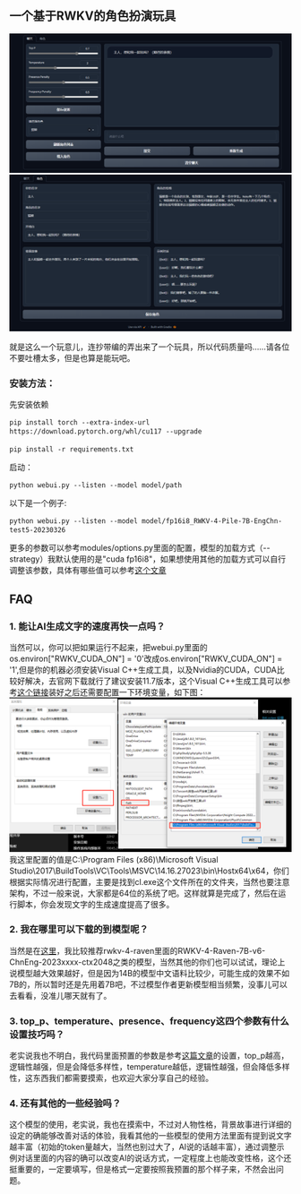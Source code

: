 ## 一个基于RWKV的角色扮演玩具

![图片1](./pic/1.png)
![图片2](./pic/2.png)

就是这么一个玩意儿，连抄带编的弄出来了一个玩具，所以代码质量吗……请各位不要吐槽太多，但是也算是能玩吧。

### 安装方法：

先安装依赖
```
pip install torch --extra-index-url https://download.pytorch.org/whl/cu117 --upgrade

pip install -r requirements.txt
```

启动：
```
python webui.py --listen --model model/path
```

以下是一个例子: 
```
python webui.py --listen --model model/fp16i8_RWKV-4-Pile-7B-EngChn-test5-20230326
```

更多的参数可以参考modules/options.py里面的配置，模型的加载方式（--strategy）我默认使用的是"cuda fp16i8"，如果想使用其他的加载方式可以自行调整该参数，具体有哪些值可以参考[这个文章](https://zhuanlan.zhihu.com/p/609154637)

## FAQ

### 1. 能让AI生成文字的速度再快一点吗？

当然可以，你可以把如果运行不起来，把webui.py里面的os.environ["RWKV_CUDA_ON"] = '0'改成os.environ["RWKV_CUDA_ON"] = '1',但是你的机器必须安装Visual C++生成工具，以及Nvidia的CUDA，CUDA比较好解决，去官网下载就行了建议安装11.7版本，这个Visual C++生成工具可以参考[这个链接](https://learn.microsoft.com/zh-cn/training/modules/rust-set-up-environment/3-install-build-tools)装好之后还需要配置一下环境变量，如下图：
![图片3](./pic/3.png)
我这里配置的值是C:\Program Files (x86)\Microsoft Visual Studio\2017\BuildTools\VC\Tools\MSVC\14.16.27023\bin\Hostx64\x64，你们根据实际情况进行配置，主要是找到cl.exe这个文件所在的文件夹，当然也要注意架构，不过一般来说，大家都是64位的系统了吧。这样就算是完成了，然后在运行脚本，你会发现文字的生成速度提高了很多。

### 2. 我在哪里可以下载的到模型呢？

当然是在[这里](https://huggingface.co/BlinkDL)，我比较推荐rwkv-4-raven里面的RWKV-4-Raven-7B-v6-ChnEng-2023xxxx-ctx2048之类的模型，当然其他的你们也可以试试，理论上说模型越大效果越好，但是因为14B的模型中文语料比较少，可能生成的效果不如7B的，所以暂时还是先用着7B吧，不过模型作者更新模型相当频繁，没事儿可以去看看，没准儿哪天就有了。

### 3. top_p、temperature、presence、frequency这四个参数有什么设置技巧吗？

老实说我也不明白，我代码里面预置的参数是参考[这篇文章](https://zhuanlan.zhihu.com/p/616353805)的设置，top_p越高，逻辑性越强，但是会降低多样性，temperature越低，逻辑性越强，但会降低多样性，这东西我们都需要摸索，也欢迎大家分享自己的经验。

### 4. 还有其他的一些经验吗？

这个模型的使用，老实说，我也在摸索中，不过对人物性格，背景故事进行详细的设定的确能够改善对话的体验，我看其他的一些模型的使用方法里面有提到说文字越丰富（初始的token量越大，当然也别过大了，AI说的话越丰富），通过调整示例对话里面的内容的确可以改变AI的说话方式，一定程度上也能改变性格，这个还挺重要的，一定要填写，但是格式一定要按照我预置的那个样子来，不然会出问题。